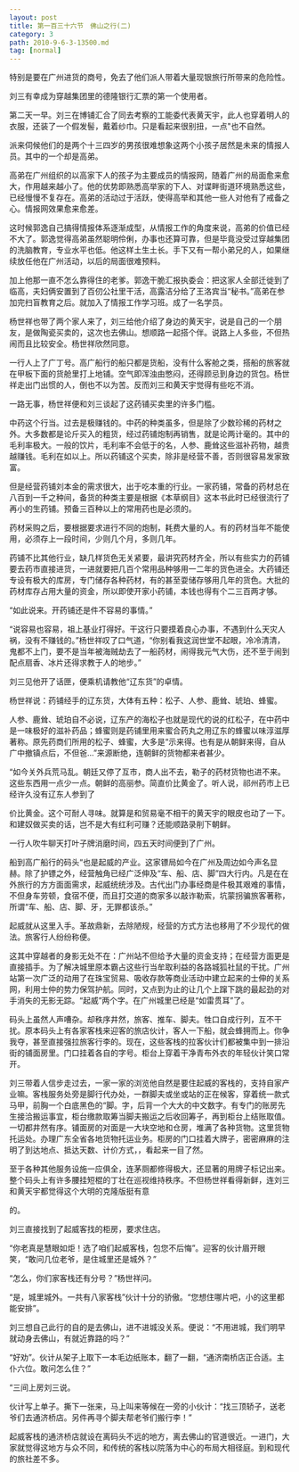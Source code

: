 ```yaml
---
layout: post
title: 第一百三十六节　佛山之行(二)
category: 3
path: 2010-9-6-3-13500.md
tag: [normal]
---
```


特别是要在广州进货的商号，免去了他们派人带着大量现银旅行所带来的危险性。

刘三有幸成为穿越集团里的德隆银行汇票的第一个使用者。

第二天一早。刘三在博铺汇合了同去考察的工能委代表黄天宇，此人也穿着明人的衣服，还装了一个假发髻，戴着纱巾。只是看起来很别扭，一点"也不自然。

派来伺候他们的是两个十三四岁的男孩很难想象这两个小孩子居然是未来的情报人员。其中的一个却是高弟。

高弟在广州组织的以高家下人的孩子为主要成员的情报网，随着广州的局面愈来愈大，作用越来越小了。他的优势即熟悉高举家的下人、对谍畔街道环境熟悉这些，已经慢慢不复存在。高弟的活动过于活跃，使得高举和其他一些人对他有了戒备之心。情报网效果愈来愈差。

这时候郭逸自己搞得情报体系逐渐成型，从情报工作的角度来说，高弟的价值已经不大了。郭逸觉得高弟虽然聪明伶俐，办事也还算可靠，但是毕竟没受过穿越集团的洗脑教育，专业水平也低。他这样土生土长。手下又有一帮小弟兄的人，如果继续放任他在广州活动，以后的局面很难预料。

加上他那一直不怎么靠得住的老爹。郭逸干脆汇报执委会：把这家人全部迁徙到了临高，夫妇俩安置到了百仞公社里干活，高露洁分给了王洛宾当“秘书。”高弟在参加完扫盲教育之后。就加入了情报工作学习班。成了一名学员。

杨世祥也带了两个家人来了，刘三给他介绍了身边的黄天宇，说是自己的一个朋友，是做陶瓷买卖的，这次也去佛山。想顺路一起搭个伴。说路上人多些，不但热闹而且比较安全。杨世祥欣然同意。

一行人上了广丁号。高广船行的船只都是货船，没有什么客舱之类，搭船的旅客就在甲板下面的货舱里打上地铺。空气即浑浊由憋闷，还得顾忌到身边的货包。杨世祥走出门出惯的人，倒也不以为苦。反而刘三和黄天宇觉得有些吃不消。

一路无事，杨世祥便和刘三谈起了这药铺买卖里的许多门槛。

中药这个行当。过去是极赚钱的。中药的种类虽多，但是除了少数珍稀的药材之外。大多数都是论斤买入的粗货，经过药铺炮制再销售，就是论两计毫的。其中的毛利率极大。一般的饮片，毛利率不会低于的名，人参、鹿耸这些滋补药物，越贵越赚钱。毛利在如以上。所以药铺这个买卖，除非是经营不善，否则很容易发家致富。

但是经营药铺刘本金的需求很大，出于吃本重的行业。一家药铺，常备的药材总在八百到一千之种间，备货的种类主要是根据《本草纲目》这本书此时已经很流行了再小的生药铺。预备三百种以上的常用药也是必须的。

药材采购之后，要根据要求进行不同的炮制，耗费大量的人。有的药材当年不能使用，必须存上一段时间，少则几个月，多则几年。

药铺不比其他行业，缺几样货色无关紧要，最讲究药材齐全，所以有些实力的药铺要去药市直接进货，一进就要把几百个常用品种够用一二年的货色进全。大药铺还专设有极大的库房，专门储存各种药材，有的甚至耍储存够用几年的货色。大批的药材库存占用大量的资金，所以即使开家小药铺，本钱也得有个二三百两才够。

“如此说来。开药铺还是件不容易的事情。”

“说容易也容易，祖上基业打得好。干这行只要摸着良心办事，不遇到什么天灾人祸，没有不赚钱的。”杨世祥叹了口气道，“你别看我这润世堂不起眼，冷冷清清，鬼都不上门，要不是当年被海贼劫去了一船药材，闹得我元气大伤，还不至于闹到配点扇香、冰片还得求教于人的地步。”

刘三见他开了话匣，便乘机请教他“辽东货”的卓情。

杨世祥说：药铺经手的辽东货，大体有五种：松子、人参、鹿耸、琥珀、蜂蜜。

人参、鹿耸、琥珀自不必说，辽东产的海松子也就是现代的说的红松子，在中药中是一味极好的滋补药品；蜂蜜则是药铺里用来蜜合药丸之用辽东的蜂蜜以味淳滋厚著称。原先药商们所用的松子、蜂蜜，大多是“示来得。也有是从朝鲜来得，自从广中撤镇点后，不但爸…”来源断绝，连朝鲜的货物都来者甚少。

“如今关外兵荒马乱。朝廷又停了互市，商人出不去，勒子的药材货物也进不来。这些东西用一点少一点。朝鲜的高丽参。简直价比黄金了。听人说，祁州药市上已经许久没有辽东人参到了

价比黄金。这个可耐人寻味。就算是和贸易毫不相干的黄天宇的眼皮也动了一下。和建奴做买卖的话，岂不是大有红利可赚？还能顺路录削下朝鲜。

一行人吹牛聊天打叶子牌消磨时间，四五天时间便到了广州。

船到高广船行的码头“也是起威的产业。这家镖局如今在广州及周边如今声名显赫。除了护镖之外，经营触角已经广泛伸及“车、船、店、脚”四大行内。凡是在在外旅行的方方面面需求，起威统统涉及。古代出门办事经商是件极其艰难的事情，不但身车劳顿，食宿不便，而且打交道的商家多以敲诈勒索，坑蒙拐骗旅客著称，所谓“车、船、店、脚、牙，无罪都该杀。”

起威就从这里入手。革故鼎新，去除陋规，经营的方式方法也移用了不少现代的做法。旅客行人纷纷称便。

这其中穿越者的身影无处不在：广州站不但给予大量的资金支持；在经营方面更是直接插手。为了解决城里原本霸占这些行当牟取利益的各路城狐社鼠的干扰。广州站第一次广泛的动用了在珠宝贸易、吸收存款等商业活动中建立起来的士伸的关系网，利用士仲的势力保驾护航。同时，又点到为止的让几个上蹿下跳的最起劲的对手消失的无影无踪。“起威”两个字。在广州城里已经是“如雷贯耳”了。

码头上虽然人声嘈杂。却秩序井然，旅客、推车、脚夫。牲口自成行列，互不干扰。原本码头上有各家客栈来迎客的旅店伙计，客人一下船，就会蜂拥而上。你争我夺，甚至直接强拉旅客行李的。现在，这些客栈的拉客伙计们都被集中到一排沿街的铺面房里。门口挂着各自的字号。柜台上穿着干净青布外衣的年轻伙计笑口常开。

刘三带着人信步走过去，一家一家的浏览他自然是要住起威的客栈的，支持自家产业嘛。客栈服务处旁是脚行代办处，一群脚夫或坐或站的正在候客，穿着统一款式马甲，前胸一个白底黑色的“脚。字，后背一个大大的中文数字。有专门的账房先生接洽搬运事宜，柜台缴款取筹当脚夫搬运之后收回筹子，再到柜台上结账取值。一切都井然有序。铺面房的对面是一大块空地和仓房，堆满了各种货物。这里货物托运处。办理广东全省各地货物托运业务。柜房的门口挂着大牌子，密密麻麻的注明了到达地点、抵达天数、计价方式，，看起来一目了然。

至于各种其他服务设施一应俱全，连茅厕都修得极大，还显著的用牌子标记出来。整个码头上有许多腰挂短棍的丁壮在巡视维持秩序。不但杨世祥看得新鲜，连刘三和黄天宇都觉得这个大明的克隆版挺有意

的。

刘三直接找到了起威客找的柜房，要求住店。

“你老真是慧眼如炬！选了咱们起威客栈，包您不后悔”。迎客的伙计眉开眼笑，“敢问几位老爷，是住城里还是城外？”

“怎么，你们家客栈还有分号？”杨世祥问。

“是，城里城外。一共有八家客栈”伙计十分的骄傲。“您想住哪片吧，小的这里都能安排”。

刘三想自己此行的自的是去佛山，进不进城没关系。便说：“不用进城，我们明早就动身去佛山，有就近靠路的吗？”

“好劝”。伙计从架子上取下一本毛边纸账本，翻了一翻，“通济南桥店正合适。主仆六位。敢问怎么住？”

“三间上房刘三说。

伙计写上单子。撕下一张来，马上叫来等候在一旁的小伙计：“找三顶轿子，送老爷们去通济桥店。另件再寻个脚夫帮老爷们搬行李！”

起威客栈的通济桥店就设在离码头不远的地方，离去佛山的官道很近。一进门，大家就觉得这地方与众不同，和传统的客栈以院落为中心的布局大相径庭。到和现代的旅社差不多。